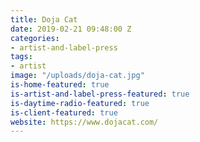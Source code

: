```yaml
---
title: Doja Cat
date: 2019-02-21 09:48:00 Z
categories:
- artist-and-label-press
tags:
- artist
image: "/uploads/doja-cat.jpg"
is-home-featured: true
is-artist-and-label-press-featured: true
is-daytime-radio-featured: true
is-client-featured: true
website: https://www.dojacat.com/
---
```


